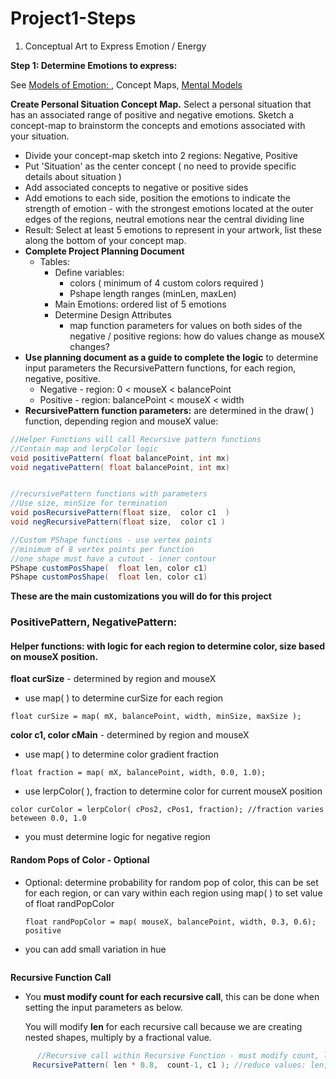 # Project1-Steps

1. Conceptual Art to Express Emotion / Energy 

**Step 1: Determine Emotions to express:**

See [Models of Emotion: ](modeling-emotions.md), Concept Maps, [Mental Models](https://en.wikipedia.org/wiki/Mental_model)

**Create Personal Situation Concept Map.** Select a personal situation that has an associated range of positive and negative emotions. Sketch a concept-map to brainstorm the concepts and emotions associated with your situation.

* Divide your concept-map sketch into 2 regions:  Negative, Positive
* Put 'Situation' as the center concept \( no need to provide specific details about situation \)
* Add associated concepts to negative or positive sides
* Add emotions to each side, position the emotions to indicate the strength of emotion - with the strongest emotions located at the outer edges of the regions, neutral emotions near the central dividing line 
* Result: Select at least 5 emotions to represent in your artwork, list these along the bottom of your concept map.
* **Complete Project Planning Document**
  * Tables:
    * Define variables: 
      * colors \( minimum of 4 custom colors required \)
      * Pshape length ranges \(minLen, maxLen\)
    * Main Emotions: ordered list of 5 emotions
    * Determine Design Attributes
      * map function parameters for values on both sides of the negative / positive regions: how do values change as mouseX changes?
* **Use planning document as a guide to complete the logic** to determine input parameters the RecursivePattern functions, for each region, negative, positive.
  * Negative - region:  0 &lt; mouseX &lt; balancePoint
  * Positive - region: balancePoint &lt; mouseX &lt; width
* **RecursivePattern function parameters:**  are determined in the draw\( \) function, depending region and mouseX value:

```java
//Helper Functions will call Recursive pattern functions
//Contain map and lerpColor logic
void positivePattern( float balancePoint, int mx)
void negativePattern( float balancePoint, int mx)


//recursivePattern functions with parameters
//Use size, minSize for termination 
void posRecursivePattern(float size,  color c1  )
void negRecursivePattern(float size,  color c1 )

//Custom PShape functions - use vertex points
//minimum of 8 vertex points per function
//one shape must have a cutout - inner contour
PShape customPosShape(  float len, color c1)
PShape customPosShape(  float len, color c1)
```

**These are the main customizations you will do for this project** 

### **PositivePattern, NegativePattern:**   

#### **Helper functions: with logic for each region to determine color, size based on mouseX position.**

**float curSize** - determined by region and mouseX

* use map\( \) to determine curSize for each region

`float curSize = map( mX, balancePoint, width, minSize, maxSize );`

**color c1, color cMain** - determined by region and mouseX

* use map\( \) to determine color gradient fraction

`float fraction = map( mX, balancePoint, width, 0.0, 1.0);` 

* use lerpColor\( \), fraction to determine color for current mouseX position

`color curColor = lerpColor( cPos2, cPos1, fraction); //fraction varies beteween 0.0, 1.0`

* you must determine logic for negative region

#### Random Pops of Color - Optional

* Optional:  determine probability for random pop of color, this can be set for each region, or can vary within each region using map\( \) to set value of float randPopColor

  `float randPopColor = map( mouseX, balancePoint, width, 0.3, 0.6); positive`

* you can add small variation in hue

  ```java
  
  ```

 **Recursive Function Call**

* You **must modify count for each recursive call**, this can be done when setting the input parameters as below.  

  You will modify **len** for each recursive call because we are creating nested shapes, multiply by a fractional value.

```java
      //Recursive call within Recursive Function - must modify count, len values;
     RecursivePattern( len * 0.8,  count-1, c1 ); //reduce values: len, count
```

